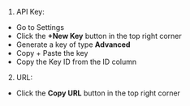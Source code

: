 1) API Key:
- Go to Settings
- Click the **+New Key** button in the top right corner
- Generate a key of type **Advanced**
- Copy + Paste the key
- Copy the Key ID from the ID column
2) URL:
- Click the **Copy URL** button in the top right corner